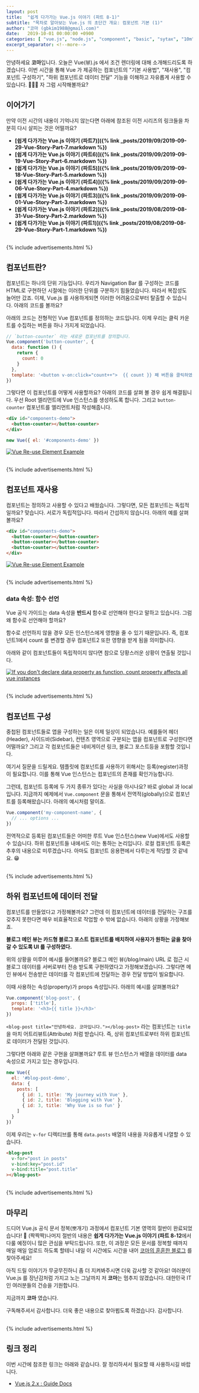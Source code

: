 ```yaml
---
layout: post
title:  "쉽게 다가가는 Vue.js 이야기 (파트 8-1)"
subtitle: "목차로 알아보는 Vue.js 의 초단간 개요: 컴포넌트 기본 (1)"
author: "코마 (gbkim1988@gmail.com)"
date:   2019-10-01 00:00:00 +0900
categories: [ "vue.js", "node.js", "component", "basic", "sytax", "10m"]
excerpt_separator: <!--more-->
---
```


안녕하세요 **코마**입니다. 오늘은 Vue(뷰).js 에서 조건 렌더링에 대해 소개해드리도록 하겠습니다. 이번 시간을 통해 Vue 가 제공하는 컴포넌트의 "기본 사용법", "재사용", "컴포넌트 구성하기", "하위 컴포넌트로 데이터 전달" 기능을 이해하고 자유롭게 사용할 수 있습니다. 👏👏👏 자 그럼 시작해볼까요?
 
<!--more-->

## 이어가기

만약 이전 시간의 내용이 기억나지 않는다면 아래에 참조된 이전 시리즈의 링크들을 차분히 다시 살피는 것은 어떨까요? 

- **[쉽게 다가가는 Vue.js 이야기 (파트7)]({% link _posts/2019/09/2019-09-29-Vue-Story-Part-7.markdown %})** 
- **[쉽게 다가가는 Vue.js 이야기 (파트6)]({% link _posts/2019/09/2019-09-19-Vue-Story-Part-6.markdown %})** 
- **[쉽게 다가가는 Vue.js 이야기 (파트5)]({% link _posts/2019/09/2019-09-18-Vue-Story-Part-5.markdown %})** 
- **[쉽게 다가가는 Vue.js 이야기 (파트4)]({% link _posts/2019/09/2019-09-06-Vue-Story-Part-4.markdown %})** 
- **[쉽게 다가가는 Vue.js 이야기 (파트3)]({% link _posts/2019/09/2019-09-01-Vue-Story-Part-3.markdown %})** 
- **[쉽게 다가가는 Vue.js 이야기 (파트2)]({% link _posts/2019/08/2019-08-31-Vue-Story-Part-2.markdown %})** 
- **[쉽게 다가가는 Vue.js 이야기 (파트1)]({% link _posts/2019/08/2019-08-29-Vue-Story-Part-1.markdown %})**

<br>
{% include advertisements.html %}
<br>

## 컴포넌트란?

컴포넌트는 하나의 단위 기능입니다. 우리가 Navigation Bar 를 구성하는 코드를 HTML로 구현하던 시절에는 이러한 단위를 구분하기 힘들었습니다. 따라서 복잡성도 늘어만 갔죠. 이제, Vue.js 를 사용하게되면 이러한 어려움으로부터 탈출할 수 있습니다. 아래의 코드를 볼까요?

아래의 코드는 전형적인 Vue 컴포넌트를 정의하는 코드입니다. 이제 우리는 클릭 카운트를 수집하는 버튼을 하나 가지게 되었습니다.

```js
// `button-counter` 라는 새로운 컴포넌트를 정의합니다.
Vue.component('button-counter', {
  data: function () {
    return {
      count: 0
    }
  },
  template: '<button v-on:click="count++">  {{ count }} 째 버튼을 클릭하였습니다. </button>'
})
```

그렇다면 이 컴포넌트를 어떻게 사용할까요? 아래의 코드를 살펴 볼 경우 쉽게 해결됩니다. 우선 Root 엘리먼트에 Vue 인스턴스를 생성하도록 합니다. 그리고 `button-counter` 컴포넌트를 엘리먼트처럼 작성해줍니다.

```html
<div id="components-demo">
  <button-counter></button-counter>
</div>
```

```js
new Vue({ el: '#components-demo' })
```

[![Vue Re-use Element Example](/assets/img/2019/09/vue-comp-ex-1.gif)](/assets/img/2019/09/vue-comp-ex-1.gif)

<br>
{% include advertisements.html %}
<br>

## 컴포넌트 재사용

컴포넌트는 정의하고 사용할 수 있다고 배웠습니다. 그렇다면, 모든 컴포넌트는 독립적일까요? 맞습니다. 서로가 독립적입니다. 따라서 간섭하지 않습니다. 아래의 예를 살펴볼까요?

```html
<div id="components-demo">
  <button-counter></button-counter>
  <button-counter></button-counter>
  <button-counter></button-counter>
</div>
```

[![Vue Re-use Element Example](/assets/img/2019/09/vue-comp-ex-2.gif)](/assets/img/2019/09/vue-comp-ex-2.gif)

<br>
{% include advertisements.html %}
<br>


### data 속성: 함수 선언

Vue 공식 가이드는 data 속성을 **반드시** 함수로 선언해야 한다고 말하고 있습니다. 그럼 왜 함수로 선언해야 할까요? 

함수로 선언하지 않을 경우 모든 인스턴스에게 영향을 줄 수 있기 때문입니다. 즉, 컴포넌트1에서 count 를 변경할 경우 컴포넌트2 또한 영향을 받게 됨을 의미합니다.

아래와 같이 컴포넌트들이 독립적이지 않다면 참으로 당황스러운 상황이 연출될 것입니다.

[![If you don't declare data property as function, count property affects all vue instances](/assets/img/2019/09/vue-comp-ex-3.gif)](/assets/img/2019/09/vue-comp-ex-3.gif)

<br>
{% include advertisements.html %}
<br>


## 컴포넌트 구성

중첩된 컴포넌트들로 앱을 구성하는 일은 이제 일상이 되었습니다. 예를들어 헤더(Header), 사이드바(Sidebar), 컨텐츠 영역으로 구분되는 앱을 컴포넌트로 구성한다면 어떨까요? 그리고 각 컴포넌트들은 네비게이션 링크, 블로그 포스트등을 포함할 것입니다.

여기서 질문을 드릴게요. 템플릿에 컴포넌트를 사용하기 위해서는 등록(register)과정이 필요합니다. 이를 통해 Vue 인스턴스는 컴포넌트의 존재를 확인가능합니다. 

그런데, 컴포넌트 등록에 두 가지 종류가 있다는 사실을 아시나요? 바로 global 과 local 입니다. 지금까지 예제에서 `Vue.component` 문을 통해서 전역적(globally)으로 컴포넌트를 등록해왔습니다. 아래의 예시처럼 말이죠.

```js
Vue.component('my-component-name', {
  // ... options ...
})
```

전역적으로 등록된 컴포넌트들은 어떠한 루트 Vue 인스턴스(new Vue)에서도 사용할 수 있습니다. 하위 컴포넌트들 내에서도 이는 통하는 논리입니다. 로컬 컴포넌트 등록은 추후의 내용으로 미루겠습니다. 아마도 컴포넌트 응용편에서 다루는게 적당할 것 같네요. 😁

<br>
{% include advertisements.html %}
<br>


## 하위 컴포넌트에 데이터 전달

컴포넌트를 만들었다고 가정해볼까요? 그런데 이 컴포넌트에 데이터를 전달하는 구조를 갖추지 못한다면 매우 비효율적으로 작업할 수 밖에 없습니다. 아래의 상황을 가정해보죠.

**블로그 메인 뷰는 카드형 블로그 포스트 컴포넌트를 배치하여 사용자가 원하는 글을 찾아갈 수 있도록 UI  를 구성하였다.**

위의 상황을 미루어 예시를 들어볼까요? 블로그 메인 뷰(/blog/main) URL 로 접근 시 블로그 데이터를 서버로부터 전송 받도록 구현하였다고 가정해보겠습니다. 그렇다면 메인 뷰에서 전송받은 데이터를 각 컴포넌트에 전달하는 경우 전달 방법이 빌요합니다. 

이때 사용하는 속성(property)가 props 속성입니다. 아래의 예시를 살펴볼까요?

```js
Vue.component('blog-post', {
  props: ['title'],
  template: '<h3>{{ title }}</h3>'
})
```

`<blog-post title="안녕하세요. 코마입니다."></blog-post>` 라는 컴포넌트는 `title` 을 마치 어트리뷰트(Attribute) 처럼 받습니다. 즉, 상위 컴포넌트로부터 하위 컴포넌트로 데이터가 전달된 것입니다. 

그렇다면 아래와 같은 구현을 살펴볼까요? 루트 뷰 인스턴스가 배열을 데이터를 data 속성으로 가지고 있는 경우입니다.

```js
new Vue({
  el: '#blog-post-demo',
  data: {
    posts: [
      { id: 1, title: 'My journey with Vue' },
      { id: 2, title: 'Blogging with Vue' },
      { id: 3, title: 'Why Vue is so fun' }
    ]
  }
})
```

이제 우리는 `v-for` 디렉티브를 통해 `data.posts` 배열의 내용을 자유롭게 나열할 수 있습니다.

```html
<blog-post
  v-for="post in posts"
  v-bind:key="post.id"
  v-bind:title="post.title"
></blog-post>
```

<br>
{% include advertisements.html %}
<br>

## 마무리

드디어 Vue.js 공식 문서 정복(뽀개기) 과정에서 컴포넌트 기본 영역의 절반이 완료되었습니다! 👏 (짝짝짝)나머지 절반의 내용은 **쉽게 다가가는 Vue.js 이야기 (파트 8-12**에서 다룰 예정이니 많은 관심을 부탁드립니다. 또한, 이 과정은 모든 문서를 정복할 때까지 매일 매일 업로드 하도록 할테니 내일 이 시간에도 시간을 내어 [코마의 훈훈한 블로그](https://code-machina.github.io) 를 찾아주세요!

아직 드릴 이야기가 무궁무진하니 좀 더 지켜봐주시면 더욱 감사할 것 같아요! 여러분이 Vue.js 를 장난감처럼 가지고 노는 그날까지 저 **코마**는 멈추지 않겠습니다. 대한민국 IT인 여러분들의 건승을 기원합니다.

지금까지 **코마** 였습니다.

구독해주셔서 감사합니다. 더욱 좋은 내용으로 찾아뵙도록 하겠습니다. 감사합니다.

<br>
{% include advertisements.html %}
<br>

## 링크 정리

이번 시간에 참조한 링크는 아래와 같습니다. 잘 정리하셔서 필요할 때 사용하시길 바랍니다.

- [Vue.js 2.x : Guide Docs](https://vuejs.org/v2/guide/index.html)
